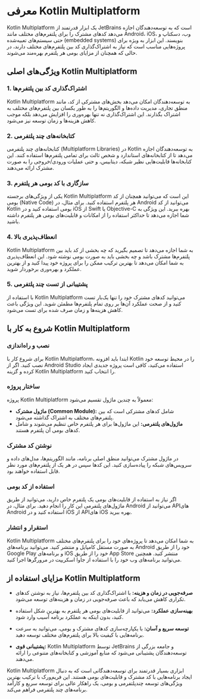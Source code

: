# معرفی Kotlin Multiplatform

Kotlin Multiplatform یک ابزار قدرتمند از JetBrains است که به توسعه‌دهندگان اجازه می‌دهد کدهای مشترک را برای پلتفرم‌های مختلف مانند Android، iOS، وب، دسکتاپ و حتی سیستم‌های تعبیه‌شده (embedded systems) بنویسند. این ابزار به ویژه برای پروژه‌هایی مناسب است که نیاز به اشتراک‌گذاری کد بین پلتفرم‌های مختلف دارند، در حالی که همچنان از مزایای بومی هر پلتفرم بهره‌مند می‌شوند.

## ویژگی‌های اصلی Kotlin Multiplatform

### 1. **اشتراک‌گذاری کد بین پلتفرم‌ها**
Kotlin Multiplatform به توسعه‌دهندگان امکان می‌دهد بخش‌های مشترکی از کد، مانند منطق تجاری، مدیریت داده‌ها و الگوریتم‌ها را به طور یکسان بین پلتفرم‌های مختلف به اشتراک بگذارند. این اشتراک‌گذاری نه تنها بهره‌وری را افزایش می‌دهد بلکه موجب کاهش هزینه‌ها و زمان توسعه نیز می‌شود.

### 2. **کتابخانه‌های چند پلتفرمی**
کتابخانه‌های چند پلتفرمی (Multiplatform Libraries) در Kotlin به توسعه‌دهندگان اجازه می‌دهد تا از کتابخانه‌های استاندارد و شخص ثالث برای تمامی پلتفرم‌ها استفاده کنند. این کتابخانه‌ها قابلیت‌هایی نظیر شبکه، دیتابیس، و حتی عملیات ورودی/خروجی را به صورت مشترک ارائه می‌دهند.

### 3. **سازگاری با کد بومی هر پلتفرم**
یکی از ویژگی‌های برجسته Kotlin Multiplatform این است که می‌توانید همچنان از کد بومی (Native Code) هر پلتفرم استفاده کنید. برای مثال، در Android می‌توانید از کد Kotlin بومی استفاده کنید و در iOS از Swift یا Objective-C بهره ببرید. این ویژگی به شما اجازه می‌دهد تا حداکثر استفاده را از امکانات و قابلیت‌های بومی هر پلتفرم داشته باشید.

### 4. **انعطاف‌پذیری بالا**
Kotlin Multiplatform به شما اجازه می‌دهد تا تصمیم بگیرید که چه بخشی از کد باید بین پلتفرم‌ها مشترک باشد و چه بخشی باید به صورت بومی نوشته شود. این انعطاف‌پذیری به شما امکان می‌دهد تا بهترین ترکیب ممکن را برای پروژه خود پیدا کنید و از بهترین عملکرد و بهره‌وری برخوردار شوید.

### 5. **پشتیبانی از تست چند پلتفرمی**
با استفاده از Kotlin Multiplatform می‌توانید کدهای مشترک خود را تنها یک‌بار تست کنید و از صحت عملکرد آن‌ها بر روی تمام پلتفرم‌ها مطمئن شوید. این ویژگی باعث کاهش هزینه‌ها و زمان صرف شده برای تست می‌شود.

## شروع به کار با Kotlin Multiplatform

### نصب و راه‌اندازی
برای شروع کار با Kotlin Multiplatform، ابتدا باید افزونه Kotlin را در محیط توسعه خود نصب کنید. اگر از Android Studio استفاده می‌کنید، کافی است پروژه جدیدی ایجاد کرده و گزینه Kotlin Multiplatform را انتخاب کنید.

### ساختار پروژه
پروژه Kotlin Multiplatform معمولاً به چندین ماژول تقسیم می‌شود:

- **ماژول مشترک (Common Module):** شامل کدهای مشترکی است که بین پلتفرم‌های مختلف به اشتراک گذاشته می‌شود.
- **ماژول‌های پلتفرمی:** این ماژول‌ها برای هر پلتفرم خاص تنظیم می‌شوند و شامل کدهای بومی آن پلتفرم هستند.

### نوشتن کد مشترک
در ماژول مشترک می‌توانید منطق اصلی برنامه، مانند الگوریتم‌ها، مدل‌های داده و سرویس‌های شبکه را پیاده‌سازی کنید. این کدها سپس در هر یک از پلتفرم‌های مورد نظر قابل استفاده خواهند بود.

### استفاده از کد بومی
اگر نیاز به استفاده از قابلیت‌های بومی یک پلتفرم خاص دارید، می‌توانید از طریق ماژول‌های پلتفرمی این کار را انجام دهید. برای مثال، در Android می‌توانید از APIهای Android استفاده کنید و در iOS از APIهای iOS بهره ببرید.

### استقرار و انتشار
Kotlin Multiplatform به شما امکان می‌دهد تا پروژه‌های خود را برای پلتفرم‌های مختلف به صورت مستقل کامپایل و منتشر کنید. می‌توانید برنامه‌های Android خود را از طریق Google Play و برنامه‌های iOS خود را از طریق App Store منتشر کنید. همچنین می‌توانید برنامه‌های وب خود را با استفاده از جاوا اسکریپت در مرورگرها اجرا کنید.

## مزایای استفاده از Kotlin Multiplatform

- **صرفه‌جویی در زمان و هزینه:** با اشتراک‌گذاری کد بین پلتفرم‌ها، نیاز به نوشتن کدهای تکراری کاهش می‌یابد که باعث صرفه‌جویی در زمان و هزینه‌های توسعه می‌شود.
  
- **بهینه‌سازی عملکرد:** می‌توانید از قابلیت‌های بومی هر پلتفرم به بهترین شکل استفاده کنید، بدون اینکه به عملکرد برنامه آسیب وارد شود.

- **توسعه سریع و آسان:** با یکپارچه‌سازی کدهای مشترک و بومی، می‌توانید به سرعت برنامه‌هایی با کیفیت بالا برای پلتفرم‌های مختلف توسعه دهید.

- **پشتیبانی قوی:** Kotlin Multiplatform توسط JetBrains و جامعه بزرگی از توسعه‌دهندگان پشتیبانی می‌شود که منابع آموزشی و کتابخانه‌های متنوعی را ارائه می‌دهند.

Kotlin Multiplatform ابزاری بسیار قدرتمند برای توسعه‌دهندگانی است که به دنبال ایجاد برنامه‌هایی با کد مشترک و قابلیت‌های بومی هستند. این فریم‌ورک با ترکیب بهترین ویژگی‌های توسعه چندپلتفرمی و بومی، یک راهکار عالی برای توسعه سریع و کارآمد برنامه‌های چند پلتفرمی فراهم می‌کند.